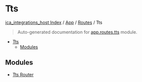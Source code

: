 # Tts

[ica_integrations_host Index](../../../README.md#ica_integrations_host-index) / [App](../../index.md#app) / [Routes](../index.md#routes) / Tts

> Auto-generated documentation for [app.routes.tts](https://github.ibm.com/destiny/ica_integrations_host/blob/main/app/routes/tts/__init__.py) module.

- [Tts](#tts)
  - [Modules](#modules)

## Modules

- [Tts Router](./tts_router.md)
